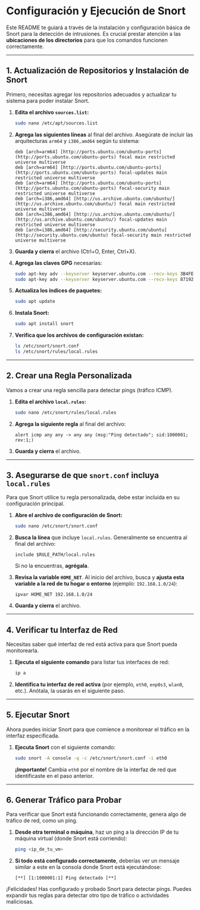 # Configuración y Ejecución de Snort

Este README te guiará a través de la instalación y configuración básica de Snort para la detección de intrusiones. Es crucial prestar atención a las **ubicaciones de los directorios** para que los comandos funcionen correctamente.

---

## 1. Actualización de Repositorios y Instalación de Snort

Primero, necesitas agregar los repositorios adecuados y actualizar tu sistema para poder instalar Snort.

1.  **Edita el archivo `sources.list`:**

    ```bash
    sudo nano /etc/apt/sources.list
    ```

2.  **Agrega las siguientes líneas** al final del archivo. Asegúrate de incluir las arquitecturas `arm64` y `i386,amd64` según tu sistema:

    ```
    deb [arch=arm64] [http://ports.ubuntu.com/ubuntu-ports](http://ports.ubuntu.com/ubuntu-ports) focal main restricted universe multiverse
    deb [arch=arm64] [http://ports.ubuntu.com/ubuntu-ports](http://ports.ubuntu.com/ubuntu-ports) focal-updates main restricted universe multiverse
    deb [arch=arm64] [http://ports.ubuntu.com/ubuntu-ports](http://ports.ubuntu.com/ubuntu-ports) focal-security main restricted universe multiverse
    deb [arch=i386,amd64] [http://us.archive.ubuntu.com/ubuntu/](http://us.archive.ubuntu.com/ubuntu/) focal main restricted universe multiverse
    deb [arch=i386,amd64] [http://us.archive.ubuntu.com/ubuntu/](http://us.archive.ubuntu.com/ubuntu/) focal-updates main restricted universe multiverse
    deb [arch=i386,amd64] [http://security.ubuntu.com/ubuntu](http://security.ubuntu.com/ubuntu) focal-security main restricted universe multiverse
    ```

3.  **Guarda y cierra** el archivo (Ctrl+O, Enter, Ctrl+X).

4.  **Agrega las claves GPG** necesarias:

    ```bash
    sudo apt-key adv --keyserver keyserver.ubuntu.com --recv-keys 3B4FE6ACC0B21F32
    sudo apt-key adv --keyserver keyserver.ubuntu.com --recv-keys 871920D1991BC93C
    ```

5.  **Actualiza los índices de paquetes:**

    ```bash
    sudo apt update
    ```

6.  **Instala Snort:**

    ```bash
    sudo apt install snort
    ```

7.  **Verifica que los archivos de configuración existan:**

    ```bash
    ls /etc/snort/snort.conf
    ls /etc/snort/rules/local.rules
    ```

---

## 2. Crear una Regla Personalizada

Vamos a crear una regla sencilla para detectar pings (tráfico ICMP).

1.  **Edita el archivo `local.rules`:**

    ```bash
    sudo nano /etc/snort/rules/local.rules
    ```

2.  **Agrega la siguiente regla** al final del archivo:

    ```
    alert icmp any any -> any any (msg:"Ping detectado"; sid:1000001; rev:1;)
    ```

3.  **Guarda y cierra** el archivo.

---

## 3. Asegurarse de que `snort.conf` incluya `local.rules`

Para que Snort utilice tu regla personalizada, debe estar incluida en su configuración principal.

1.  **Abre el archivo de configuración de Snort:**

    ```bash
    sudo nano /etc/snort/snort.conf
    ```

2.  **Busca la línea** que incluye `local.rules`. Generalmente se encuentra al final del archivo:

    ```
    include $RULE_PATH/local.rules
    ```

    Si no la encuentras, **agrégala**.

3.  **Revisa la variable `HOME_NET`**. Al inicio del archivo, busca y **ajusta esta variable a la red de tu hogar o entorno** (ejemplo: `192.168.1.0/24`):

    ```
    ipvar HOME_NET 192.168.1.0/24
    ```

4.  **Guarda y cierra** el archivo.

---

## 4. Verificar tu Interfaz de Red

Necesitas saber qué interfaz de red está activa para que Snort pueda monitorearla.

1.  **Ejecuta el siguiente comando** para listar tus interfaces de red:

    ```bash
    ip a
    ```

2.  **Identifica tu interfaz de red activa** (por ejemplo, `eth0`, `enp0s3`, `wlan0`, etc.). Anótala, la usarás en el siguiente paso.

---

## 5. Ejecutar Snort

Ahora puedes iniciar Snort para que comience a monitorear el tráfico en la interfaz especificada.

1.  **Ejecuta Snort** con el siguiente comando:

    ```bash
    sudo snort -A console -q -c /etc/snort/snort.conf -i eth0
    ```

    **¡Importante!** Cambia `eth0` por el nombre de la interfaz de red que identificaste en el paso anterior.

---

## 6. Generar Tráfico para Probar

Para verificar que Snort está funcionando correctamente, genera algo de tráfico de red, como un ping.

1.  **Desde otra terminal o máquina**, haz un ping a la dirección IP de tu máquina virtual (donde Snort está corriendo):

    ```bash
    ping <ip_de_tu_vm>
    ```

2.  **Si todo está configurado correctamente**, deberías ver un mensaje similar a este en la consola donde Snort está ejecutándose:

    ```
    [**] [1:1000001:1] Ping detectado [**]
    ```

¡Felicidades! Has configurado y probado Snort para detectar pings. Puedes expandir tus reglas para detectar otro tipo de tráfico o actividades maliciosas.